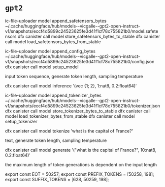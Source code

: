 # `gpt2`

ic-file-uploader model append_safetensors_bytes ~/.cache/huggingface/hub/models--vicgalle--gpt2-open-instruct-v1/snapshots/eccf4d5899c24523625fe3d41f1cf78c755821b0/model.safetensors
dfx canister call model store_safetensors_bytes_to_stable
dfx canister call model load_safetensors_bytes_from_stable

ic-file-uploader model append_config_bytes ~/.cache/huggingface/hub/models--vicgalle--gpt2-open-instruct-v1/snapshots/eccf4d5899c24523625fe3d41f1cf78c755821b0/config.json
dfx canister call model setup_model

input token sequence, generate token length, sampling temperature

dfx canister call model inference '(vec {1; 2}, 1:nat8, 0.2:float64)'

ic-file-uploader model append_tokenizer_bytes ~/.cache/huggingface/hub/models--vicgalle--gpt2-open-instruct-v1/snapshots/eccf4d5899c24523625fe3d41f1cf78c755821b0/tokenizer.json
dfx canister call model store_tokenizer_bytes_to_stable
dfx canister call model load_tokenizer_bytes_from_stable
dfx canister call model setup_tokenizer

dfx canister call model tokenize 'what is the capital of France?'

text, generate token length, sampling temperature

dfx canister call model generate '("what is the capital of France?", 10:nat8, 0.2:float64)'

the maximum length of token generations is dependent on the input length


export const EOT = 50257;
export const PREFIX_TOKENS = [50258, 198];
export const SUFFIX_TOKENS = [628, 50259, 198];

